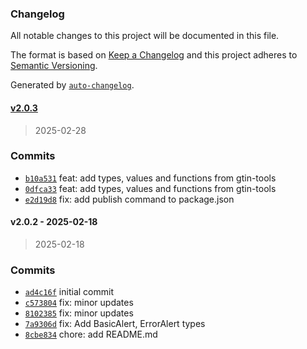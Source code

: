 ### Changelog

All notable changes to this project will be documented in this file.

The format is based on [Keep a Changelog](https://keepachangelog.com/en/1.0.0/)
and this project adheres to [Semantic Versioning](https://semver.org/spec/v2.0.0.html).

Generated by [`auto-changelog`](https://github.com/CookPete/auto-changelog).

#### [v2.0.3](https://github.com/ChumsInc/chums-ui-utils/compare/v2.0.2...v2.0.3)

> 2025-02-28

### Commits

- [`b10a531`](https://github.com/ChumsInc/chums-ui-utils/commit/b10a5313897c2f0c5a9898b8a59872fe370eee6e)  feat: add types, values and functions from gtin-tools
- [`0dfca33`](https://github.com/ChumsInc/chums-ui-utils/commit/0dfca335816596c47b782eaaeb55331d2372b539)  feat: add types, values and functions from gtin-tools
- [`e2d19d8`](https://github.com/ChumsInc/chums-ui-utils/commit/e2d19d83e2e67cd346808cabd099bb12ce462ce0)  fix: add publish command to package.json

#### v2.0.2 - 2025-02-18

> 2025-02-18

### Commits

- [`ad4c16f`](https://github.com/ChumsInc/chums-ui-utils/commit/ad4c16ff4a06c842ca415bb0d25ca0f0834e8cd9)  initial commit
- [`c573804`](https://github.com/ChumsInc/chums-ui-utils/commit/c5738048c4e831d5f67d1c1b1dfa014262b6c62a)  fix: minor updates
- [`8102385`](https://github.com/ChumsInc/chums-ui-utils/commit/8102385a48102ceb42bb41d726963db9829cc1bc)  fix: minor updates
- [`7a9306d`](https://github.com/ChumsInc/chums-ui-utils/commit/7a9306d004cfcce41c69d89402dd3f08e442c894)  fix: Add BasicAlert, ErrorAlert types
- [`8cbe834`](https://github.com/ChumsInc/chums-ui-utils/commit/8cbe8343f0fdce2424aa9bd0391b8bc1915bd87a)  chore: add README.md

